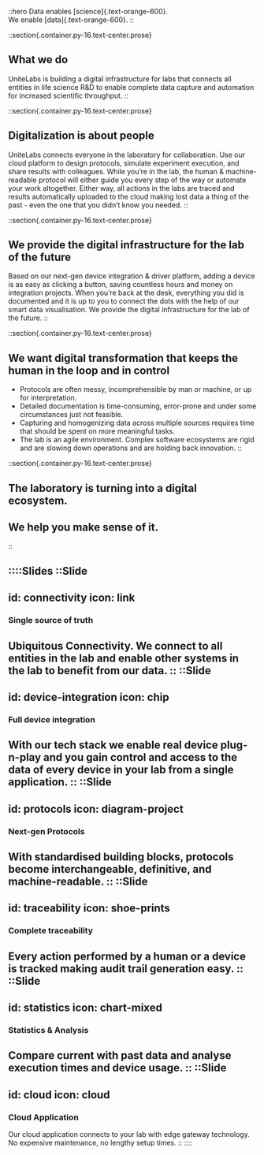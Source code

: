 ::hero
Data enables [science]{.text-orange-600}.  
We enable [data]{.text-orange-600}.
::

::section{.container.py-16.text-center.prose}

## What we do

UniteLabs is building a digital infrastructure for labs that connects all entities in life science R&D to enable complete data capture and automation for increased scientific throughput.
::

::section{.container.py-16.text-center.prose}

## Digitalization is about people

UniteLabs connects everyone in the laboratory for collaboration. Use our cloud platform to design protocols, simulate experiment execution, and share results with colleagues. While you’re in the lab, the human & machine-readable protocol will either guide you every step of the way or automate your work altogether. Either way, all actions in the labs are traced and results automatically uploaded to the cloud making lost data a thing of the past - even the one that you didn’t know you needed.
::

::section{.container.py-16.text-center.prose}

## We provide the digital infrastructure for the lab of the future

Based on our next-gen device integration & driver platform, adding a device is as easy as clicking a button, saving countless hours and money on integration projects. When you’re back at the desk, everything you did is documented and it is up to you to connect the dots with the help of our smart data visualisation.  We provide the digital infrastructure for the lab of the future.
::

::section{.container.py-16.text-center.prose}

## We want digital transformation that keeps the human in the loop and in control

 - Protocols are often messy, incomprehensible by man or machine, or up for interpretation.
 - Detailed documentation is time-consuming, error-prone and under some circumstances just not feasible.
 - Capturing and homogenizing data across multiple sources requires time that should be spent on more meaningful tasks.
 - The lab is an agile environment. Complex software ecosystems are rigid and are slowing down operations and are holding back innovation.
::

::section{.container.py-16.text-center.prose}
## The laboratory is turning into a digital ecosystem.

## We help you make sense of it.
::

::::Slides
::Slide
---
id: connectivity
icon: link
---
### Single source of truth

Ubiquitous Connectivity. We connect to all entities in the lab and enable other systems in the lab to benefit from our data.
::
::Slide
---
id: device-integration
icon: chip
---
### Full device integration

With our tech stack we enable real device plug-n-play and you gain control and access to the data of every device in your lab from a single application.
::
::Slide
---
id: protocols
icon: diagram-project
---
### Next-gen Protocols

With standardised building blocks, protocols become interchangeable, definitive, and machine-readable.
::
::Slide
---
id: traceability
icon: shoe-prints
---
### Complete traceability

Every action performed by a human or a device is tracked making audit trail generation easy.
::
::Slide
---
id: statistics
icon: chart-mixed
---
### Statistics & Analysis

Compare current with past data and analyse execution times and device usage.
::
::Slide
---
id: cloud
icon: cloud
---
### Cloud Application

Our cloud application connects to your lab with edge gateway technology. No expensive maintenance, no lengthy setup times.
::
::::

